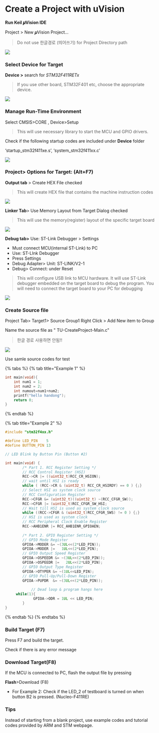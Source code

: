 # Create a Project with uVision

**Run Keil 𝝁Vision IDE**

 Project &gt;  New 𝝁Vision Project…

> Do not use 한글경로 \(띄어쓰기\) for Project Directory path

![](../.gitbook/assets/image%20%289%29.png)

### **Select Device for Target**

 **Device &gt;**  search for  _STM32F411RETx_

> If you use other board, STM32F401 etc, choose the appropriate device.

![](../.gitbook/assets/image%20%2835%29.png)

### **Manage Run-Time Environment**

Select  CMSIS&gt;CORE  , Device&gt;Setup

> This will use necessary library to start the MCU and GPIO drivers.

Check if the following startup codes are included under **Device** folder

 ‘startup\_stm32f411xe.s’, ‘system\_stm32f411xx.c’

![](../.gitbook/assets/image%20%283%29.png)

### **Project&gt; Options for Target: \(Alt+F7\)**

 **Output tab** &gt;  Create HEX File  checked

> This will create HEX file that  contains the machine instruction codes

![](../.gitbook/assets/image%20%288%29.png)

**Linker Tab**&gt; Use Memory Layout from Target Dialog  checked

> This will use the memory\(register\) layout of the specific target board

![](../.gitbook/assets/image%20%2829%29.png)

**Debug tab&gt;**  Use: ST-Link Debugger &gt; Settings   

* Must connect MCU\(internal ST-Link\) to PC
* Use: ST-LInk Debugger 
* Press Settings
* Debug Adapter&gt;  Unit: ST-LINK/V2-1
* Debug&gt;  Connect: under Reset

> This will configure USB link to MCU hardware. It will use ST-Link debugger embedded on the target board to debug the program. You will need to connect the target board to your PC for debugging

![](../.gitbook/assets/image%20%2831%29.png)

### Create Source file

Project Tab&gt; Target1&gt; Source Group1  Right Click &gt; Add New item to Group

Name the source file as " TU-CreateProject-Main.c"

> 한글 경로 사용하면 안됨!!



![](../.gitbook/assets/image%20%2810%29.png)

Use samle source codes for test

{% tabs %}
{% tab title="Example 1" %}
```cpp
int main(void){
	int num1 = 1;
	int num2 = 2;
	int numout=num1+num2;		
	printf("hello handong");
	return 0;
}
```
{% endtab %}

{% tab title="Example 2" %}
```cpp
#include "stm32f4xx.h"

#define LED_PIN    5
#define BUTTON_PIN 13

// LED Blink by Button Pin (Button #2)

int main(void) {
		/* Part 1. RCC Register Setting */
		// RCC Control Register (HSI)
		RCC->CR |= ((uint32_t)RCC_CR_HSION); 
		// wait until HSI is ready
		while ( (RCC->CR & (uint32_t) RCC_CR_HSIRDY) == 0 ) {;} 
		// Select HSI as system clock source 
		// RCC Configuration Register 
		RCC->CFGR &= (uint32_t)((uint32_t) ~(RCC_CFGR_SW)); 
		RCC->CFGR |= (uint32_t)RCC_CFGR_SW_HSI;  
		// Wait till HSI is used as system clock source 
		while ((RCC->CFGR & (uint32_t)RCC_CFGR_SWS) != 0 ) {;} 
		// HSI is used as system clock         
		// RCC Peripheral Clock Enable Register 
		RCC->AHB1ENR |= RCC_AHB1ENR_GPIOAEN;
		
		/* Part 2. GPIO Register Setting */			
		// GPIO Mode Register
		GPIOA->MODER &= ~(3UL<<(2*LED_PIN)); 
		GPIOA->MODER |=   1UL<<(2*LED_PIN);  
		// GPIO Output Speed Register 
		GPIOA->OSPEEDR &= ~(3UL<<(2*LED_PIN));
		GPIOA->OSPEEDR |=   2UL<<(2*LED_PIN);  
		// GPIO Output Type Register  
		GPIOA->OTYPER &= ~(1UL<<LED_PIN);      
		// GPIO Pull-Up/Pull-Down Register 
		GPIOA->PUPDR  &= ~(3UL<<(2*LED_PIN));
		
			// Dead loop & program hangs here
     while(1){
			 GPIOA->ODR = 1UL << LED_PIN;  
		}
}

```
{% endtab %}
{% endtabs %}

### Build Target \(F7\)

Press F7 and build the target. 

Check if there is any error message

### 

### Download Target\(F8\)

If the MCU is connected to PC, flash the output file by pressing

**Flash**&gt;Download \(F8\)

* For Example 2: Check if the LED\_2 of testboard is turned on when button B2 is pressed.  \(Nucleo-F411RE\)





### Tips

Instead of starting from a blank project, use example codes and tutorial codes provided by ARM and STM webpage.

